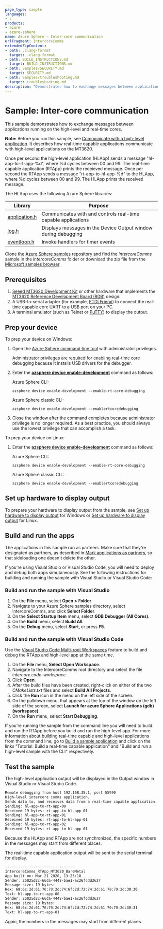 ```yaml
---
page_type: sample
languages:
- c
products:
- azure
- azure-sphere
name: Azure Sphere – Inter-core communication
urlFragment: IntercoreComms
extendedZipContent:
- path: .clang-format
  target: .clang-format
- path: BUILD_INSTRUCTIONS.md
  target: BUILD_INSTRUCTIONS.md
- path: Samples/SECURITY.md
  target: SECURITY.md
- path: Samples/troubleshooting.md
  target: troubleshooting.md
description: "Demonstrates how to exchange messages between applications running on the high-level and real-time cores."
---
```


# Sample: Inter-core communication

This sample demonstrates how to exchange messages between applications running on the high-level and real-time cores.

**Note:** Before you run this sample, see [Communicate with a high-level application](https://docs.microsoft.com/azure-sphere/app-development/inter-app-communication). It describes how real-time capable applications communicate with high-level applications on the MT3620.

Once per second the high-level application (HLApp) sends a message "hl-app-to-rt-app-%d", where %d cycles between 00 and 99.
The real-time capable application (RTApp) prints the receieved message.
Once per second the RTApp sends a message "rt-app-to-hl-app-%d" to the HLApp, where %d cycles between 00 and 99.
The HLApp prints the received message.

The HLApp uses the following Azure Sphere libraries:

|Library   |Purpose  |
|---------|---------|
|[application.h](https://docs.microsoft.com/azure-sphere/reference/applibs-reference/applibs-eventloop/eventloop-overview) |Communicates with and controls real-time capable applications |
|[log.h](https://docs.microsoft.com/azure-sphere/reference/applibs-reference/applibs-log/log-overview) |Displays messages in the Device Output window during debugging |
|[eventloop.h](https://docs.microsoft.com/azure-sphere/reference/applibs-reference/applibs-eventloop/eventloop-overview) |Invoke handlers for timer events |

Clone the [Azure Sphere samples](https://github.com/Azure/azure-sphere-samples) repository and find the *IntercoreComms* sample in the *IntercoreComms* folder or download the zip file from the [Microsoft samples browser](https://docs.microsoft.com/samples/azure/azure-sphere-samples/intercorecomms/).

## Prerequisites

1. [Seeed MT3620 Development Kit](https://aka.ms/azurespheredevkits) or other hardware that implements the [MT3620 Reference Development Board (RDB)](https://docs.microsoft.com/azure-sphere/hardware/mt3620-reference-board-design) design.
1. A USB-to-serial adapter (for example, [FTDI Friend](https://www.digikey.com/catalog/en/partgroup/ftdi-friend/60311)) to connect the real-time capable core UART to a USB port on your PC.
1. A terminal emulator (such as Telnet or [PuTTY](https://www.chiark.greenend.org.uk/~sgtatham/putty/.)) to display the output.

## Prep your device

To prep your device on Windows:

1. Open the [Azure Sphere command-line tool](https://docs.microsoft.com/azure-sphere/reference/overview) with administrator privileges. 

   Administrator privileges are required for enabling real-time core debugging because it installs USB drivers for the debugger.

1. Enter the [**azsphere device enable-development**](https://docs.microsoft.com/azure-sphere/reference/azsphere-device#enable-development) command as follows:  

    Azure Sphere CLI:

    ```
    azsphere device enable-development --enable-rt-core-debugging
    ```

    Azure Sphere classic CLI:
    ```
    azsphere device enable-development --enablertcoredebugging
    ```

1. Close the window after the command completes because administrator privilege is no longer required. As a best practice, you should always use the lowest privilege that can accomplish a task.

To prep your device on Linux:

1. Enter the [**azsphere device enable-development**](https://docs.microsoft.com/azure-sphere/reference/azsphere-device#enable-development) command as follows:  

    Azure Sphere CLI:
    
    ```
    azsphere device enable-development --enable-rt-core-debugging
    ```

    Azure Sphere classic CLI:

    ```
    azsphere device enable-development --enablertcoredebugging
    ```

## Set up hardware to display output

To prepare your hardware to display output from the sample, see [Set up hardware to display output](https://docs.microsoft.com/azure-sphere/install/development-environment-windows#set-up-hardware-to-display-output) for Windows or [Set up hardware to display output](https://docs.microsoft.com/azure-sphere/install/development-environment-linux#set-up-hardware-to-display-output) for Linux.

## Build and run the apps

The applications in this sample run as partners. Make sure that they're designated as partners, as described in [Mark applications as partners](https://docs.microsoft.com/azure-sphere/app-development/sideload-app#mark-applications-as-partners), so that sideloading one doesn't delete the other.

If you're using Visual Studio or Visual Studio Code, you will need to deploy and debug both apps simutaneously. See the following instructions for building and running
the sample with Visual Studio or Visual Studio Code:

### Build and run the sample with Visual Studio

1. On the **File** menu, select **Open > Folder**.
1. Navigate to your Azure Sphere samples directory, select IntercoreComms, and click **Select Folder**.
1. On the **Select Startup Item** menu, select **GDB Debugger (All Cores)**.
1. On the **Build** menu, select **Build All**.
1. On the **Debug** menu, select **Start**, or press **F5**.

### Build and run the sample with Visual Studio Code

Use the [Visual Studio Code Multi-root Workspaces](https://code.visualstudio.com/docs/editor/multi-root-workspaces) feature to build and debug the RTApp and high-level app at the same time. 

1. On the **File** menu, **Select Open Workspace**.
1. Navigate to the IntercoreComms root directory and select the file *intercore.code-workspace*. 
1. Click **Open**.
1. After the build files have been created, right-click on either of the two *CMakeLists.txt* files and select **Build All Projects**.
1. Click the **Run** icon in the menu on the left side of the screen.
1. On the pulldown menu, that appears at the top of the window on the left side of the screen, select **Launch for azure Sphere Applications (gdb)(workspace)**.
1. On the **Run** menu, select **Start Debugging**. 

If you're running the sample from the command line you will need to build and run the RTApp before you build and run the high-level app. For more information about building real-time capable
and high-level applications from the command line, go to [Build a sample application](../../BUILD_INSTRUCTIONS.md) and click on the links "Tutorial: Build a real-time capable application" 
and "Build and run a high-level sample with the CLI" respectively.

## Test the sample

The high-level application output will be displayed in the Output window in Visual Studio or Visual Studio Code.

```sh
Remote debugging from host 192.168.35.1, port 55990
High-level intercore comms application.
Sends data to, and receives data from a real-time capable application.
Sending: hl-app-to-rt-app-00
Received 19 bytes: rt-app-to-hl-app-01
Sending: hl-app-to-rt-app-01
Received 19 bytes: rt-app-to-hl-app-01
Sending: hl-app-to-rt-app-02
Received 19 bytes: rt-app-to-hl-app-01
```

Because the HLApp and RTApp are not synchronized, the specific numbers in the messages may start from different places.

The real-time capable application output will be sent to the serial terminal for display.

```sh
--------------------------------
IntercoreComms_RTApp_MT3620_BareMetal
App built on: Mar 21 2020, 13:23:18
Sender: 25025d2c-66da-4448-bae1-ac26fcdd3627
Message size: 19 bytes:
Hex: 68:6c:2d:61:70:70:2d:74:6f:2d:72:74:2d:61:70:70:2d:30:30
Text: hl-app-to-rt-app-00
Sender: 25025d2c-66da-4448-bae1-ac26fcdd3627
Message size: 19 bytes:
Hex: 68:6c:2d:61:70:70:2d:74:6f:2d:72:74:2d:61:70:70:2d:30:31
Text: hl-app-to-rt-app-01
```

Again, the numbers in the messages may start from different places.
